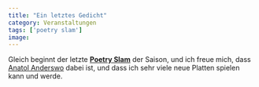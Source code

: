 ```yaml
---
title: "Ein letztes Gedicht"
category: Veranstaltungen
tags: ['poetry slam']
image: 
---
```


Gleich beginnt der letzte [**Poetry Slam**](http://www.planetslam.de/munichslam.php) der Saison, und ich freue mich, dass [Anatol Anderswo](http://www.misantropolis.de/2008/09/anatol-anderswo-waristwird-7-drausen/) dabei ist, und dass ich sehr viele neue Platten spielen kann und werde.
